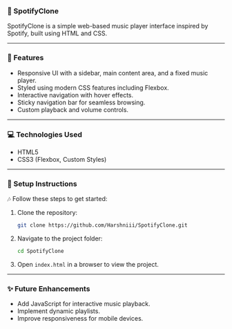 ### 🎵 SpotifyClone 

SpotifyClone is a simple web-based music player interface inspired by Spotify, built using HTML and CSS. 

---

### 📌 Features 
-  Responsive UI with a sidebar, main content area, and a fixed music player.
-  Styled using modern CSS features including Flexbox.
-  Interactive navigation with hover effects.
-  Sticky navigation bar for seamless browsing.
-  Custom playback and volume controls.

---

### 💻 Technologies Used
-  HTML5
-  CSS3 (Flexbox, Custom Styles)

---

### 📝 Setup Instructions 
🎶 Follow these steps to get started:
1. Clone the repository:
   ```sh
   git clone https://github.com/Harshniii/SpotifyClone.git
   ```
2. Navigate to the project folder:
   ```sh
   cd SpotifyClone
   ```
3. Open `index.html` in a browser to view the project. 

---

### ✨ Future Enhancements 
-  Add JavaScript for interactive music playback.
-  Implement dynamic playlists.
-  Improve responsiveness for mobile devices.





